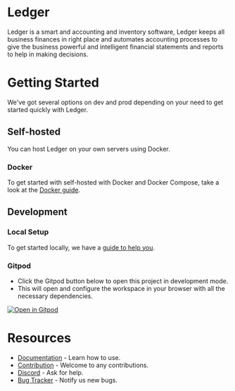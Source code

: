 

# Ledger

Ledger is a smart and accounting and inventory software, Ledger keeps all business finances in right place and automates accounting processes to give the business powerful and intelligent financial statements and reports to help in making decisions.

# Getting Started

We've got several options on dev and prod depending on your need to get started quickly with Ledger.

## Self-hosted 

You can host Ledger on your own servers using Docker.

### Docker

To get started with self-hosted with Docker and Docker Compose, take a look at the [Docker guide](https://docs.ledger.app/deployment/docker).

## Development

### Local Setup

To get started locally, we have a [guide to help you](https://github.com/digitranslab/ledger/blob/develop/CONTRIBUTING.md).

### Gitpod

- Click the Gitpod button below to open this project in development mode.
- This will open and configure the workspace in your browser with all the necessary dependencies.

[![Open in Gitpod](https://gitpod.io/button/open-in-gitpod.svg)](https://gitpod.io/new/#https://github.com/digitranslab/ledger)

# Resources

- [Documentation](https://docs.ledger.app/) - Learn how to use.
- [Contribution](https://github.com/digitranslab/ledger/blob/develop/CONTRIBUTING.md) - Welcome to any contributions.
- [Discord](https://discord.com/invite/c8nPBJafeb) - Ask for help.
- [Bug Tracker](https://github.com/digitranslab/ledger/issues) - Notify us new bugs.
